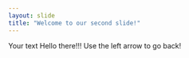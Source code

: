 ```yaml
---
layout: slide
title: "Welcome to our second slide!"
---
```

Your text
Hello there!!!
Use the left arrow to go back!
